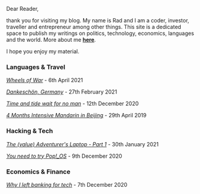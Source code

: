 Dear Reader,

thank you for visiting my blog. My name is Rad and I am a coder, investor, traveller and entrepreneur among other things. This site is a dedicated space to publish my writings on politics, technology, economics, languages and the world. More about me **[here](http://www.radleylewis.com/about_author_001.html)**.

I hope you enjoy my material.

### Languages & Travel

*[Wheels of War](https://www.radleylewis.com/wheels_of_war_001.html)* - 6th April 2021  

*[Dankeschön, Germany](https://www.radleylewis.com/dankeschoen_001.html)* - 27th February 2021

*[Time and tide wait for no man](https://www.radleylewis.com/time_001.html)* - 12th December 2020

*[4 Months Intensive Mandarin in Beijing](https://www.radleylewis.com/chinese_001.html)* - 29th April 2019

### Hacking & Tech

*[The (value) Adventurer's Laptop - Part 1](https://www.radleylewis.com/adventure_laptop_001.html)* - 30th January 2021

*[You need to try Pop!_OS](https://www.radleylewis.com/pop_os_001.html)* - 9th December 2020

### Economics & Finance

*[Why I left banking for tech](https://www.radleylewis.com/banking_001.html)* - 7th December 2020



